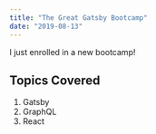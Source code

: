 ```yaml
---
title: "The Great Gatsby Bootcamp"
date: "2019-08-13"
---
```


I just enrolled in a new bootcamp!

## Topics Covered

1. Gatsby
2. GraphQL
3. React